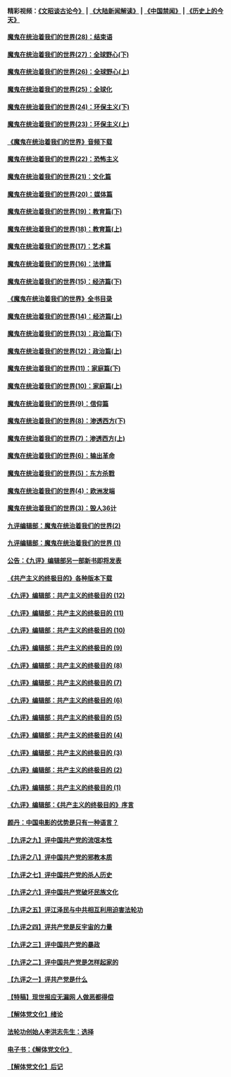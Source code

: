 #### 精彩视频：[《文昭谈古论今》](https://github.com/gfw-breaker/wenzhao/blob/master/README.md?t=01051530) | [《大陆新闻解读》](https://github.com/gfw-breaker/ntdtv-comedy/blob/master/README.md?t=01051530) | [《中国禁闻》](https://github.com/gfw-breaker/ntdtv-news/blob/master/README.md?t=01051530) | [《历史上的今天》](https://github.com/gfw-breaker/today-in-history/blob/master/README.md?t=01051530) 

#### [魔鬼在统治着我们的世界(28)：结束语](../pages/nsc422/n10936246.md?t=01051530) 

#### [魔鬼在统治着我们的世界(27)：全球野心(下)](../pages/nsc422/n10928319.md?t=01051530) 

#### [魔鬼在统治着我们的世界(26)：全球野心(上)](../pages/nsc422/n10900318.md?t=01051530) 

#### [魔鬼在统治着我们的世界(25)：全球化](../pages/nsc422/n10788205.md?t=01051530) 

#### [魔鬼在统治着我们的世界(24)：环保主义(下)](../pages/nsc422/n10695307.md?t=01051530) 

#### [魔鬼在统治着我们的世界(23)：环保主义(上)](../pages/nsc422/n10688613.md?t=01051530) 

#### [《魔鬼在统治着我们的世界》音频下载](../pages/nsc422/n10635553.md?t=01051530) 

#### [魔鬼在统治着我们的世界(22)：恐怖主义](../pages/nsc422/n10614727.md?t=01051530) 

#### [魔鬼在统治着我们的世界(21)：文化篇](../pages/nsc422/n10597706.md?t=01051530) 

#### [魔鬼在统治着我们的世界(20)：媒体篇](../pages/nsc422/n10586579.md?t=01051530) 

#### [魔鬼在统治着我们的世界(19)：教育篇(下)](../pages/nsc422/n10564808.md?t=01051530) 

#### [魔鬼在统治着我们的世界(18)：教育篇(上)](../pages/nsc422/n10526970.md?t=01051530) 

#### [魔鬼在统治着我们的世界(17)：艺术篇](../pages/nsc422/n10499093.md?t=01051530) 

#### [魔鬼在统治着我们的世界(16)：法律篇](../pages/nsc422/n10485969.md?t=01051530) 

#### [魔鬼在统治着我们的世界(15)：经济篇(下)](../pages/nsc422/n10469975.md?t=01051530) 

#### [《魔鬼在统治着我们的世界》全书目录](../pages/nsc422/n10464261.md?t=01051530) 

#### [魔鬼在统治着我们的世界(14)：经济篇(上)](../pages/nsc422/n10457370.md?t=01051530) 

#### [魔鬼在统治着我们的世界(13)：政治篇(下)](../pages/nsc422/n10448270.md?t=01051530) 

#### [魔鬼在统治着我们的世界(12)：政治篇(上)](../pages/nsc422/n10444576.md?t=01051530) 

#### [魔鬼在统治着我们的世界(11)：家庭篇(下)](../pages/nsc422/n10440961.md?t=01051530) 

#### [魔鬼在统治着我们的世界(10)：家庭篇(上)](../pages/nsc422/n10435448.md?t=01051530) 

#### [魔鬼在统治着我们的世界(9)：信仰篇](../pages/nsc422/n10432159.md?t=01051530) 

#### [魔鬼在统治着我们的世界(8)：渗透西方(下)](../pages/nsc422/n10429603.md?t=01051530) 

#### [魔鬼在统治着我们的世界(7)：渗透西方(上)](../pages/nsc422/n10426013.md?t=01051530) 

#### [魔鬼在统治着我们的世界(6)：输出革命](../pages/nsc422/n10421536.md?t=01051530) 

#### [魔鬼在统治着我们的世界(5)：东方杀戮](../pages/nsc422/n10417707.md?t=01051530) 

#### [魔鬼在统治着我们的世界(4)：欧洲发端](../pages/nsc422/n10414890.md?t=01051530) 

#### [魔鬼在统治着我们的世界(3)：毁人36计](../pages/nsc422/n10411583.md?t=01051530) 

#### [九评编辑部：魔鬼在统治着我们的世界(2)](../pages/nsc422/n10410036.md?t=01051530) 

#### [九评编辑部：魔鬼在统治着我们的世界 (1)](../pages/nsc422/n10406825.md?t=01051530) 

#### [公告：《九评》编辑部另一部新书即将发表](../pages/nsc422/n10405104.md?t=01051530) 

#### [《共产主义的终极目的》各种版本下载](../pages/nsc422/n10022138.md?t=01051530) 

#### [《九评》编辑部：共产主义的终极目的 (12)](../pages/nsc422/n9933272.md?t=01051530) 

#### [《九评》编辑部：共产主义的终极目的 (11)](../pages/nsc422/n9924973.md?t=01051530) 

#### [《九评》编辑部：共产主义的终极目的 (10)](../pages/nsc422/n9920883.md?t=01051530) 

#### [《九评》编辑部：共产主义的终极目的 (9)](../pages/nsc422/n9916363.md?t=01051530) 

#### [《九评》编辑部：共产主义的终极目的 (8)](../pages/nsc422/n9912488.md?t=01051530) 

#### [《九评》编辑部：共产主义的终极目的 (7)](../pages/nsc422/n9901176.md?t=01051530) 

#### [《九评》编辑部：共产主义的终极目的 (6)](../pages/nsc422/n9899359.md?t=01051530) 

#### [《九评》编辑部：共产主义的终极目的 (5)](../pages/nsc422/n9893174.md?t=01051530) 

#### [《九评》编辑部：共产主义的终极目的 (4)](../pages/nsc422/n9891246.md?t=01051530) 

#### [《九评》编辑部：共产主义的终极目的 (3)](../pages/nsc422/n9879879.md?t=01051530) 

#### [《九评》编辑部：共产主义的终极目的 (2)](../pages/nsc422/n9876205.md?t=01051530) 

#### [《九评》编辑部：共产主义的终极目的 (1)](../pages/nsc422/n9865857.md?t=01051530) 

#### [《九评》编辑部：《共产主义的终极目的》序言](../pages/nsc422/n9862666.md?t=01051530) 

#### [颜丹：中国电影的优势是只有一种语言？](../pages/nsc422/n9583062.md?t=01051530) 

#### [【九评之九】评中国共产党的流氓本性](../pages/nsc422/n737542.md?t=01051530) 

#### [【九评之八】评中国共产党的邪教本质](../pages/nsc422/n735942.md?t=01051530) 

#### [【九评之七】评中国共产党的杀人历史](../pages/nsc422/n733806.md?t=01051530) 

#### [【九评之六】评中国共产党破坏民族文化](../pages/nsc422/n731667.md?t=01051530) 

#### [【九评之五】评江泽民与中共相互利用迫害法轮功](../pages/nsc422/n730058.md?t=01051530) 

#### [【九评之四】评共产党是反宇宙的力量](../pages/nsc422/n727814.md?t=01051530) 

#### [【九评之三】评中国共产党的暴政](../pages/nsc422/n725597.md?t=01051530) 

#### [【九评之二】评中国共产党是怎样起家的](../pages/nsc422/n723946.md?t=01051530) 

#### [【九评之一】评共产党是什么](../pages/nsc422/n722529.md?t=01051530) 

#### [【特稿】现世报应无漏网 人做恶都得偿](../pages/nsc422/n4215167.md?t=01051530) 

#### [【解体党文化】绪论](../pages/nsc422/n1449356.md?t=01051530) 

#### [法轮功创始人李洪志先生：选择](../pages/nsc422/n3580738.md?t=01051530) 

#### [电子书：《解体党文化》](../pages/nsc422/n1573484.md?t=01051530) 

#### [【解体党文化】后记](../pages/nsc422/n1531999.md?t=01051530) 

